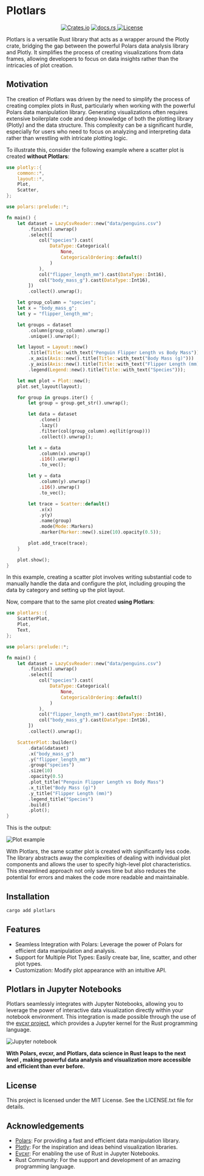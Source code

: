 # Plotlars

<p align="center">
    <a href="https://crates.io/crates/plotlars">
    <img alt="Crates.io" src="https://img.shields.io/crates/v/plotlars.svg"></a>
    <a href="https://docs.rs/plotlars">
    <img alt="docs.rs" src="https://img.shields.io/docsrs/plotlars">
    </a>
    <a href="https://github.com/your-repo/plotlars/blob/main/LICENSE">
    <img alt="License" src="https://img.shields.io/badge/license-MIT-blue.svg">
    </a>
</p>

Plotlars is a versatile Rust library that acts as a wrapper around the Plotly
crate, bridging the gap between the powerful Polars data analysis library and
Plotly. It simplifies the process of creating visualizations from data frames,
allowing developers to focus on data insights rather than the intricacies of
plot creation.

## Motivation

The creation of Plotlars was driven by the need to simplify the process of
creating complex plots in Rust, particularly when working with the powerful
Polars data manipulation library. Generating visualizations often requires
extensive boilerplate code and deep knowledge of both the plotting library
(Plotly) and the data structure. This complexity can be a significant hurdle,
especially for users who need to focus on analyzing and interpreting data rather
 than wrestling with intricate plotting logic.

To illustrate this, consider the following example where a scatter plot is
created **without Plotlars**:

```rust
use plotly::{
    common::*,
    layout::*,
    Plot,
    Scatter,
};

use polars::prelude::*;

fn main() {
    let dataset = LazyCsvReader::new("data/penguins.csv")
        .finish().unwrap()
        .select([
            col("species").cast(
                DataType::Categorical(
                    None,
                    CategoricalOrdering::default()
                )
            ),
            col("flipper_length_mm").cast(DataType::Int16),
            col("body_mass_g").cast(DataType::Int16),
        ])
        .collect().unwrap();

    let group_column = "species";
    let x = "body_mass_g";
    let y = "flipper_length_mm";

    let groups = dataset
        .column(group_column).unwrap()
        .unique().unwrap();

    let layout = Layout::new()
        .title(Title::with_text("Penguin Flipper Length vs Body Mass"))
        .x_axis(Axis::new().title(Title::with_text("Body Mass (g)")))
        .y_axis(Axis::new().title(Title::with_text("Flipper Length (mm)")))
        .legend(Legend::new().title(Title::with_text("Species")));

    let mut plot = Plot::new();
    plot.set_layout(layout);

    for group in groups.iter() {
        let group = group.get_str().unwrap();

        let data = dataset
            .clone()
            .lazy()
            .filter(col(group_column).eq(lit(group)))
            .collect().unwrap();

        let x = data
            .column(x).unwrap()
            .i16().unwrap()
            .to_vec();

        let y = data
            .column(y).unwrap()
            .i16().unwrap()
            .to_vec();

        let trace = Scatter::default()
            .x(x)
            .y(y)
            .name(group)
            .mode(Mode::Markers)
            .marker(Marker::new().size(10).opacity(0.5));

        plot.add_trace(trace);
    }

    plot.show();
}
```

In this example, creating a scatter plot involves writing substantial code to
manually handle the data and configure the plot, including grouping the data by
category and setting up the plot layout.

Now, compare that to the same plot created **using Plotlars**:

```rust
use plotlars::{
    ScatterPlot,
    Plot,
    Text,
};

use polars::prelude::*;

fn main() {
    let dataset = LazyCsvReader::new("data/penguins.csv")
        .finish().unwrap()
        .select([
            col("species").cast(
                DataType::Categorical(
                    None,
                    CategoricalOrdering::default()
                )
            ),
            col("flipper_length_mm").cast(DataType::Int16),
            col("body_mass_g").cast(DataType::Int16),
        ])
        .collect().unwrap();

    ScatterPlot::builder()
        .data(&dataset)
        .x("body_mass_g")
        .y("flipper_length_mm")
        .group("species")
        .size(10)
        .opacity(0.5)
        .plot_title("Penguin Flipper Length vs Body Mass")
        .x_title("Body Mass (g)")
        .y_title("Flipper Length (mm)")
        .legend_title("Species")
        .build()
        .plot();
}
```

This is the output:

![Plot example](https://imgur.com/PkQ9fsc.png)

With Plotlars, the same scatter plot is created with significantly less code.
The library abstracts away the complexities of dealing with individual plot
components and allows the user to specify high-level plot characteristics. This
streamlined approach not only saves time but also reduces the potential for
errors and makes the code more readable and maintainable.

## Installation

```bash
cargo add plotlars
```

## Features

- Seamless Integration with Polars: Leverage the power of Polars for efficient
  data manipulation and analysis.
- Support for Multiple Plot Types: Easily create bar, line, scatter, and other
  plot types.
- Customization: Modify plot appearance with an intuitive API.

## Plotlars in Jupyter Notebooks

Plotlars seamlessly integrates with Jupyter Notebooks, allowing you to leverage
the power of interactive data visualization directly within your notebook
environment. This integration is made possible through the use of the
[evcxr project](https://github.com/evcxr/evcxr), which provides a Jupyter kernel
for the Rust programming language.

![Jupyter notebook](https://imgur.com/zvFDzjj.png)

**With Polars, evcxr, and Plotlars, data science in Rust leaps to the next level
, making powerful data analysis and visualization more accessible and efficient
than ever before.**

## License

This project is licensed under the MIT License. See the LICENSE.txt file for details.

## Acknowledgements

- [Polars](https://github.com/pola-rs/polars): For providing a fast and
  efficient data manipulation library.
- [Plotly](https://github.com/plotly/plotly.rs): For the inspiration and ideas
  behind visualization libraries.
- [Evcxr](https://github.com/evcxr/evcxr): For enabling the use of Rust in
  Jupyter Notebooks.
- Rust Community: For the support and development of an amazing programming
  language.
